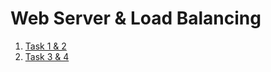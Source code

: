# Web Server & Load Balancing

1. [Task 1 & 2](https://github.com/ngurahgdewisnugk/devops20-dumbways-ngurahgedewisnugk/blob/058f83584106e14b5554e73f30d4da9e41193d90/stage-1/day7/Task/README%20Task%201%20%26%202%20.md)
2. [Task 3 & 4](https://github.com/ngurahgdewisnugk/devops20-dumbways-ngurahgedewisnugk/blob/058f83584106e14b5554e73f30d4da9e41193d90/stage-1/day7/Task/README%20task%203%20%26%204.md) 
